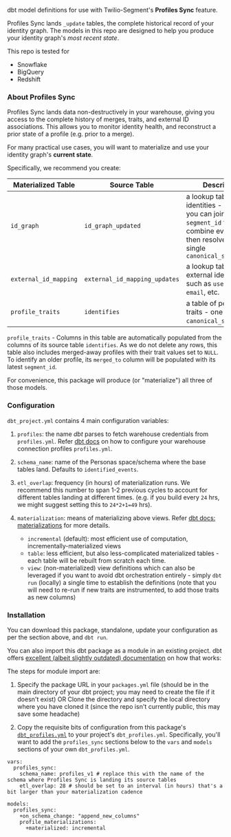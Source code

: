 dbt model definitions for use with Twilio-Segment's **Profiles Sync** feature.

Profiles Sync lands `_update` tables, the complete historical record of your
identity graph. The models in this repo are designed to help you produce your
identity graph's *most recent state*.

This repo is tested for

+ Snowflake
+ BigQuery
+ Redshift


### About Profiles Sync

Profiles Sync lands data non-destructively in your warehouse, giving you access
to the complete history of merges, traits, and external ID associations.
This allows you to monitor identity health, and reconstruct a prior
state of a profile (e.g. prior to a merge).

For many practical use cases, you will want to materialize and use your
identity graph's **current state**.

Specifically, we recommend you create:

| Materialized Table    | Source Table                  | Description                                                                                                                                        |
| ------------------    | --------------                | ------------------------------                                                                                                                     |
| `id_graph`            | `id_graph_updated`            | a lookup table for identities - i.e. where you can join using `segment_id`  to combine events that then resolve to a single `canonical_segment_id` |
| `external_id_mapping` | `external_id_mapping_updates` | a lookup table for external identifiers such as `user_id`, `email`, etc.                                                                           |
| `profile_traits`      | `identifies`                  | a table of people and traits - one row per `canonical_segment_id`.                                                                                 |

`profile_traits` - Columns in this table are automatically populated from the columns of its source table `identifies`.
As we do not delete any rows, this table also includes merged-away profiles with their trait values set to `NULL`.
To identify an older profile, its `merged_to` column will be populated with its latest `segment_id`.

For convenience, this package will produce (or "materialize") all three of those models.

### Configuration

`dbt_project.yml` contains 4 main configuration variables:

1. `profiles`: the name *dbt* parses to fetch warehouse credentials from `profiles.yml`. Refer [dbt docs](https://docs.getdbt.com/docs/get-started/connection-profiles) on how to configure your warehouse connection profiles `profiles.yml`.

2. `schema_name`: name of the Personas space/schema where the base tables land. Defaults to `identified_events`.

3. `etl_overlap`: frequency (in hours) of materialization runs. We recommend this number to span 1-2 previous cycles to account for different tables landing at different times. (e.g. if you build every `24` hrs, we might suggest setting this to `24*2+1=49` hrs).

4. `materialization`: means of materializing above views. Refer [dbt docs: materializations](https://docs.getdbt.com/docs/build/materializations) for more details.
    
    * `incremental` (default): most efficient use of computation, incrementally-materialized views
    * `table`: less efficient, but also less-complicated materialized tables - each table will be rebuilt from scratch each time.
    * `view`: (non-materialized) view definitions which can also be leveraged if you want to avoid dbt orchestration entirely - simply `dbt run` (locally) a single time to establish the definitions (note that you will need to re-run if new traits are instrumented, to add those traits as new columns)


### Installation

You can download this package, standalone, update your configuration as per the section above, and `dbt run`.

You can also import this dbt package as a module in an existing project. dbt offers [excellent (albeit slightly outdated) documentation](https://www.getdbt.com/blog/installing-dbt-packages/) on how that works:

The steps for module import are:

1. Specify the package URL in your `packages.yml` file (should be in the main directory of your dbt project; you may need to create the file if it doesn't exist)
OR 
Clone the directory and specify the local directory where you have cloned it (since the repo isn't currently public, this may save some headache)

2. Copy the requisite bits of configuration from this package's [`dbt_profiles.yml`](https://github.com/segmentio/profiles-sync-dbt/blob/main/dbt_project.yml) to your project's `dbt_profiles.yml`. Specifically, you'll want to add the `profiles_sync` sections below to the `vars` and `models` sections of your own `dbt_profiles.yml`.

```
vars:
  profiles_sync:
    schema_name: profiles_v1 # replace this with the name of the schema where Profiles Sync is landing its source tables
    etl_overlap: 28 # should be set to an interval (in hours) that's a bit larger than your materialization cadence

models:
  profiles_sync:
    +on_schema_change: "append_new_columns"
    profile_materializations:
      +materialized: incremental

```
